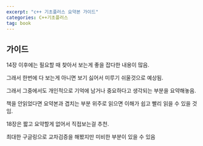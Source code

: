 ```yaml
---
excerpt: "c++ 기초플러스 요약본 가이드"
categories: C++기초플러스
tag: book
---
```

## 가이드

14장 이후에는 필요할 때 찾아서 보는게 좋을 잡다한 내용이 많음.

그래서 한번에 다 보는게 아니면 보기 싫어서 미루기 쉬울것으로 예상됨.

그래서 그중에서도 개인적으로 기억에 남거나 중요하다고 생각되는 부분을 요약해놓음.

책을 안읽었다면 요약본과 겹치는 부분 위주로 읽으면 이해가 쉽고 빨리 읽을 수 있을 것임.

18장은 짧고 요약할게 없어서 직접보는걸 추천. 

최대한 구글링으로 교차검증을 해봤지만 미비한 부분이 있을 수 있음
